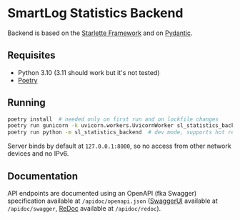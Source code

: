 # SmartLog Statistics Backend

Backend is based on the [Starlette Framework](https://www.starlette.io/) and on [Pydantic](https://docs.pydantic.dev/).

## Requisites

- Python 3.10 (3.11 should work but it's not tested)
- [Poetry](https://python-poetry.org/docs/#installation)

## Running

```sh
poetry install  # needed only on first run and on lockfile changes
poetry run gunicorn -k uvicorn.workers.UvicornWorker sl_statistics_backend:app  # production mode
poetry run python -m sl_statistics_backend  # dev mode, supports hot reload
```

Server binds by default at `127.0.0.1:8000`, so no access from other network devices and no IPv6.

## Documentation

API endpoints are documented using an OpenAPI (fka Swagger) specification available at `/apidoc/openapi.json` ([SwaggerUI](https://github.com/swagger-api/swagger-ui) available at `/apidoc/swagger`, [ReDoc](https://github.com/Redocly/redoc) available at `/apidoc/redoc`).
